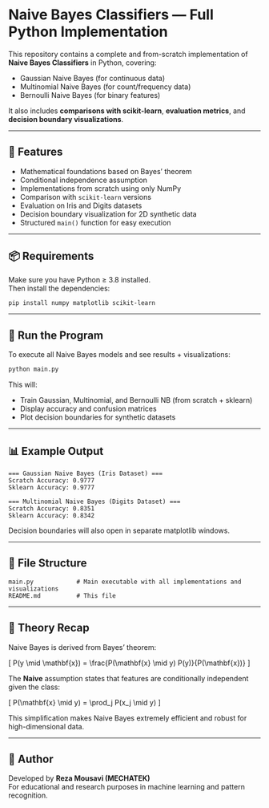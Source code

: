# Naive Bayes Classifiers — Full Python Implementation

This repository contains a complete and from-scratch implementation of **Naive Bayes Classifiers** in Python, covering:

- Gaussian Naive Bayes (for continuous data)
- Multinomial Naive Bayes (for count/frequency data)
- Bernoulli Naive Bayes (for binary features)

It also includes **comparisons with scikit-learn**, **evaluation metrics**, and **decision boundary visualizations**.

---

## 🧠 Features

- Mathematical foundations based on Bayes’ theorem
- Conditional independence assumption
- Implementations from scratch using only NumPy
- Comparison with `scikit-learn` versions
- Evaluation on Iris and Digits datasets
- Decision boundary visualization for 2D synthetic data
- Structured `main()` function for easy execution

---

## 📦 Requirements

Make sure you have Python ≥ 3.8 installed.  
Then install the dependencies:

```bash
pip install numpy matplotlib scikit-learn
```

---

## 🚀 Run the Program

To execute all Naive Bayes models and see results + visualizations:

```bash
python main.py
```

This will:
- Train Gaussian, Multinomial, and Bernoulli NB (from scratch + sklearn)
- Display accuracy and confusion matrices
- Plot decision boundaries for synthetic datasets

---

## 📊 Example Output

```
=== Gaussian Naive Bayes (Iris Dataset) ===
Scratch Accuracy: 0.9777
Sklearn Accuracy: 0.9777

=== Multinomial Naive Bayes (Digits Dataset) ===
Scratch Accuracy: 0.8351
Sklearn Accuracy: 0.8342
```

Decision boundaries will also open in separate matplotlib windows.

---

## 🧩 File Structure

```
main.py            # Main executable with all implementations and visualizations
README.md          # This file
```

---

## 🧠 Theory Recap

Naive Bayes is derived from Bayes’ theorem:

\[
P(y \mid \mathbf{x}) = \frac{P(\mathbf{x} \mid y) P(y)}{P(\mathbf{x})}
\]

The **Naive** assumption states that features are conditionally independent given the class:

\[
P(\mathbf{x} \mid y) = \prod_j P(x_j \mid y)
\]

This simplification makes Naive Bayes extremely efficient and robust for high-dimensional data.

---

## 🧰 Author

Developed by **Reza Mousavi (MECHATEK)**  
For educational and research purposes in machine learning and pattern recognition.

